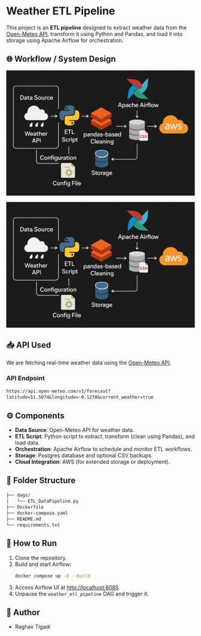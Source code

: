 # Weather ETL Pipeline

This project is an **ETL pipeline** designed to extract weather data from the [Open-Meteo API](https://open-meteo.com/), transform it using Python and Pandas, and load it into storage using Apache Airflow for orchestration.


## 🌐 Workflow / System Design

![System Design Diagram](System_Design.png)

![alt text](System_Design.png)


## 📥 API Used
We are fetching real-time weather data using the [Open-Meteo API](https://api.open-meteo.com/v1/forecast).

### API Endpoint
```
https://api.open-meteo.com/v1/forecast?latitude=51.5074&longitude=-0.1278&current_weather=true
```




## ⚙️ Components
- **Data Source**: Open-Meteo API for weather data.
- **ETL Script**: Python script to extract, transform (clean using Pandas), and load data.
- **Orchestration**: Apache Airflow to schedule and monitor ETL workflows.
- **Storage**: Postgres database and optional CSV backups.
- **Cloud Integration**: AWS (for extended storage or deployment).


## 📂 Folder Structure
```
├── dags/
│   └── ETL_DataPipeline.py
├── Dockerfile
├── docker-compose.yaml
├── README.md
└── requirements.txt
```


## 🚀 How to Run
1. Clone the repository.
2. Build and start Airflow:
   ```bash
   docker compose up -d --build
   ```
3. Access Airflow UI at [http://localhost:8085](http://localhost:).
4. Unpause the `weather_etl_pipeline` DAG and trigger it.


## 📝 Author
- Raghav Tigadi

